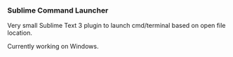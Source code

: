 ### Sublime Command Launcher

Very small Sublime Text 3 plugin to launch cmd/terminal based on open file location.

Currently working on Windows.